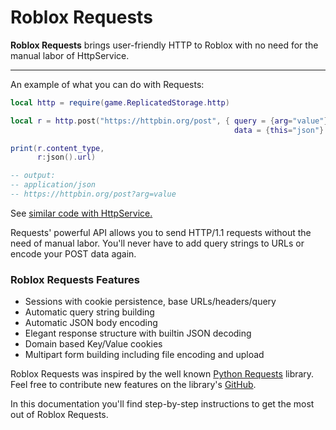 # Roblox Requests

**Roblox Requests** brings user-friendly HTTP to Roblox with no need for the manual labor of HttpService.

---

An example of what you can do with Requests:

```lua
local http = require(game.ReplicatedStorage.http)

local r = http.post("https://httpbin.org/post", { query = {arg="value"},
	                                              data = {this="json"}  })

print(r.content_type,
	  r:json().url)

-- output:
-- application/json
-- https://httpbin.org/post?arg=value
```

See [similar code with HttpService.](https://gist.github.com/jpatrickdill/8fe2a82c47c1bdf679eb1a1c5f07d7a0)

Requests' powerful API allows you to send HTTP/1.1 requests without the need of manual labor. You'll never
have to add query strings to URLs or encode your POST data again.

### Roblox Requests Features

- Sessions with cookie persistence, base URLs/headers/query
- Automatic query string building
- Automatic JSON body encoding
- Elegant response structure with builtin JSON decoding
- Domain based Key/Value cookies
- Multipart form building including file encoding and upload

Roblox Requests was inspired by the well known [Python Requests](https://2.python-requests.org/en/master/) library.
Feel free to contribute new features on the library's [GitHub](https://github.com/jpatrickdill/roblox-requests).

In this documentation you'll find step-by-step instructions to get the most out of Roblox Requests.
